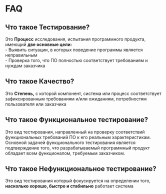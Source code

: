 # FAQ

## Что такое Тестирование?

  Это **Процесс** исследования, испытания программного продукта, имеющий **две основные цели:**  
    - Выявить ситуации, в которых поведение программы является неправильным  
    - Проверка того, что ПО полностью соответствует требованиям и нуждам заказчика 

## Что такое Качество?

  Это **Степень,** с которой компонент, система или процесс соответствует зафиксированным требованиям и/или ожиданиям, потребностям пользователя или заказчика

## Что такое Функциональное тестирование?

  Это вид тестирования, направленный на проверку соответствий функциональных требований ПО к его реальным характеристикам.  
  Основной задачей функционального тестирования является подтверждение того, что разрабатываемый программный продукт обладает всем функционалом, требуемым заказчиком.

## Что такое Нефункциональное тестирование?

  Это вид тестирования который фокусируется на определении того, **насколько хорошо, быстро и стабильно** работает система


